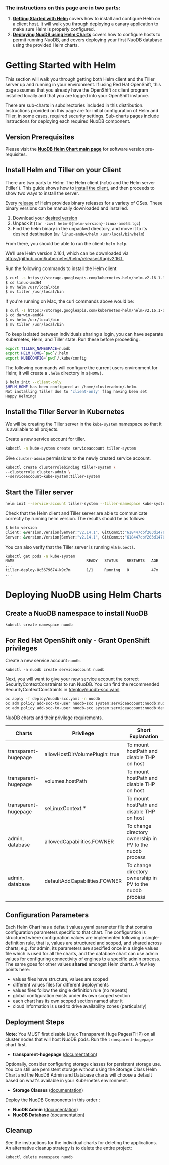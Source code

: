 ### The instructions on this page are in two parts:

1. **[Getting Started with Helm][4]** covers how to install and configure Helm on a client host. It will walk you through deploying a canary application to make sure Helm is properly configured.
2. **[Deploying NuoDB using Helm Charts][5]** covers how to configure hosts to permit running NuoDB, and covers deploying your first NuoDB database using the provided Helm charts.

# Getting Started with Helm 

This section will walk you through getting both Helm client and the Tiller server up and running in your environment. If using Red Hat OpenShift, this page assumes that you already have the OpenShift `oc` client program installed locally and that you are logged into your OpenShift instance.

There are sub-charts in subdirectories included in this distribution. Instructions provided on this page are for initial configuration of Helm and Tiller, in some cases, required security settings. Sub-charts pages include instructions for deploying each required NuoDB component.

## Version Prerequisites

Please visit the **[NuoDB Helm Chart main page][6]** for software version pre-requisites.


## Install Helm and Tiller on your Client

There are two parts to Helm: The Helm client (`helm`) and the Helm server ('tiller`). This guide shows how to [install the client][1], and then proceeds to show two ways to install the server.

Every [release][2] of Helm provides binary releases for a variety of OSes. These binary versions can be manually downloaded and installed.

1. Download your [desired version][2]
2. Unpack it (`tar -zxvf helm-${helm-version}-linux-amd64.tgz`)
3. Find the helm binary in the unpacked directory, and move it to its desired destination (`mv linux-amd64/helm /usr/local/bin/helm`)

From there, you should be able to run the client: `helm help`.

We’ll use Helm version 2.16.1, which can be downloaded via <https://github.com/kubernetes/helm/releases/tag/v2.16.1.>

Run the following commands to install the Helm client:

```bash
$ curl -s https://storage.googleapis.com/kubernetes-helm/helm-v2.16.1-linux-amd64.tar.gz | tar xz
$ cd linux-amd64
$ mv helm /usr/local/bin
$ mv tiller /usr/local/bin
```

If you're running on Mac, the curl commands above would be:

```bash
$ curl -s https://storage.googleapis.com/kubernetes-helm/helm-v2.16.1-darwin-amd64.tar.gz | tar xz
$ cd darwin-amd64
$ mv helm /usr/local/bin
$ mv tiller /usr/local/bin
```

To keep isolated between individuals sharing a login, you can have separate Kubernetes, Helm, and Tiller state. Run these before proceeding.

```bash
export TILLER_NAMESPACE=nuodb
export HELM_HOME=`pwd`/.helm
export KUBECONFIG=`pwd`/.kube/config
```

The following commands will configure the current users environment for Helm; it will create a `.helm` directory in `${HOME}`.

```bash
$ helm init --client-only
$HELM_HOME has been configured at /home/clusteradmin/.helm.
Not installing Tiller due to 'client-only' flag having been set
Happy Helming!
```

## Install the Tiller Server in Kubernetes

We will be creating the Tiller server in the `kube-system` namespace so that it is available to all projects.

Create a new service account for tiller.
```bash
kubectl -n kube-system create serviceaccount tiller-system
```

Give `cluster-admin` permissions to the newly created service account.
```bash
kubectl create clusterrolebinding tiller-system \
--clusterrole cluster-admin \
--serviceaccount=kube-system:tiller-system
```

## Start the Tiller server
```bash
helm init --service-account tiller-system --tiller-namespace kube-system
```
Check that the Helm client and Tiller server are able to communicate correctly by running helm version. The results should be as follows:

```bash
$ helm version
Client: &version.Version{SemVer:"v2.14.1", GitCommit:"618447cbf203d147601b4b9bd7f8c37a5d39fbb4", GitTreeState:"clean"}
Server: &version.Version{SemVer:"v2.14.1", GitCommit:"618447cbf203d147601b4b9bd7f8c37a5d39fbb4", GitTreeState:"clean"}
```

You can also verify that the Tiller server is running via `kubectl`.
```bash
kubectl get pods -n kube-system
NAME                                READY   STATUS    RESTARTS   AGE
...
tiller-deploy-8c5679674-k9c7m       1/1     Running   0          47m
...
```

# Deploying NuoDB using Helm Charts

## Create a NuoDB namespace to install NuoDB

`kubectl create namespace nuodb`

## For Red Hat OpenShift only - Grant OpenShift privileges

Create a new service account `nuodb`.

`kubectl -n nuodb create serviceaccount nuodb`

Next, you will want to give your new service account the correct SecurityContextConstraints to run NuoDB.
You can find the recommended SecurityContextConstraints in ([deploy/nuodb-scc.yaml](deploy/nuodb-scc.yaml)

```bash
oc apply -f deploy/nuodb-scc.yaml -n nuodb
oc adm policy add-scc-to-user nuodb-scc system:serviceaccount:nuodb:nuodb -n nuodb
oc adm policy add-scc-to-user nuodb-scc system:serviceaccount:nuodb:default -n nuodb
```

NuoDB charts and their privilege requirements.

| Charts | Privilege | Short Explanation |
| ----- | ----------- | ------ |
| transparent-hugepage| allowHostDirVolumePlugin: true | To mount hostPath and disable THP on host|
| transparent-hugepage| volumes.hostPath | To mount hostPath and disable THP on host|
| transparent-hugepage| seLinuxContext.* | To mount hostPath and disable THP on host|
| admin, database| allowedCapabilities.FOWNER | To change directory ownership in PV to the nuodb process|
| admin, database| defaultAddCapabilities.FOWNER | To change directory ownership in PV to the nuodb process|


## Configuration Parameters

Each Helm Chart has a default values.yaml parameter file that contains configuration parameters specific to that chart. The configuration is structured where configuration values are implemented following a single-definition rule, that is, values are structured and scoped, and shared across charts; e.g. for admin, its parameters are specified once in a single values file which is used for all the charts, and the database chart can use admin values for configuring connectivity of engines to a specific admin process. The same goes for other values **shared** amongst Helm charts. A few key points here:

- values files have structure, values are scoped
- different values files for different deployments
- values files follow the single definition rule (no repeats)
- global configuration exists under its own scoped section
- each chart has its own scoped section named after it
- cloud information is used to drive availability zones (particularly)

## Deployment Steps

**Note:** You MUST first disable Linux Transparent Huge Pages(THP) on all cluster nodes that will host NuoDB pods. Run the `transparent-hugepage` chart first.

- **transparent-hugepage** ([documentation](transparent-hugepage/README.md))

Optionally, consider configuring storage classes for persistent storage use. You can still use persistent storage without using the Storage Class Helm Chart and the NuoDB Admin and Database charts will choose a default based on what's available in your Kubernetes  environment.

- **Storage Classes** ([documentation](storage-class/README.md)) 

Deploy the NuoDB Components in this order : 

- **NuoDB Admin** ([documentation](admin/README.md)) 
- **NuoDB Database** ([documentation](database/README.md)) 


## Cleanup

See the instructions for the individual charts for deleting the applications.
An alternative cleanup strategy is to delete the entire project:

```bash
kubectl delete namespace nuodb
```

[1]: https://helm.sh/docs/using_helm/
[2]: https://github.com/helm/helm/releases
[4]: #getting-started-with-helm
[5]: #deploying-nuodb-using-helm-charts
[6]: https://github.com/nuodb/nuodb-helm-charts

